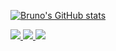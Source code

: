 [![Bruno's GitHub stats](https://github-readme-stats.vercel.app/api?username=brunoripa&theme=onedark&count_private=true)](https://brunoripa.com)

<p>
  <a href="https://twitter.com/brunoripa">
    <img src="https://img.shields.io/twitter/follow/brunoripa?label=Twitter&logo=twitter&style=for-the-badge" />
  </a>
  <a href="https://medium.com/@brunoripa">
    <img src="https://img.shields.io/badge/-medium-black?style=for-the-badge&logo=medium" />
  </a>
  <a href="https://www.linkedin.com/in/brunoripa">
    <img src="https://img.shields.io/badge/-LinkedIn-blue?style=for-the-badge&logo=linkedin" />
  </a>
  
</p>
